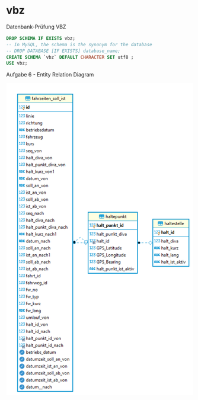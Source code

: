 # vbz
Datenbank-Prüfung VBZ

```sql
DROP SCHEMA IF EXISTS vbz;
-- In MySQL, the schema is the synonym for the database
-- DROP DATABASE [IF EXISTS] database_name;
CREATE SCHEMA `vbz` DEFAULT CHARACTER SET utf8 ;
USE vbz;
```

Aufgabe 6 - Entity Relation Diagram

![](https://github.com/ennisaliu/vbz/blob/master/ERM.png)  
